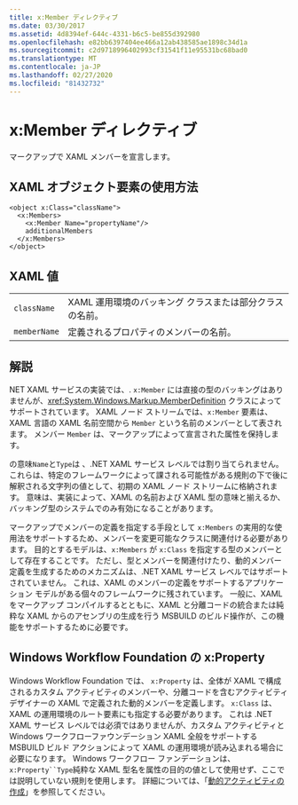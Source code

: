 ```yaml
---
title: x:Member ディレクティブ
ms.date: 03/30/2017
ms.assetid: 4d8394ef-644c-4331-b6c5-be855d392980
ms.openlocfilehash: e82bb6397404ee466a12ab438585ae1898c34d1a
ms.sourcegitcommit: c2d9718996402993cf31541f11e95531bc68bad0
ms.translationtype: MT
ms.contentlocale: ja-JP
ms.lasthandoff: 02/27/2020
ms.locfileid: "81432732"
---
```

# <a name="xmember-directive"></a>x:Member ディレクティブ
マークアップで XAML メンバーを宣言します。

## <a name="xaml-object-element-usage"></a>XAML オブジェクト要素の使用方法

```xaml
<object x:Class="className">
  <x:Members>
    <x:Member Name="propertyName"/>
    additionalMembers
  </x:Members>
</object>
```

## <a name="xaml-values"></a>XAML 値

|||
|-|-|
|`className`|XAML 運用環境のバッキング クラスまたは部分クラスの名前。|
|`memberName`|定義されるプロパティのメンバーの名前。|

## <a name="remarks"></a>解説

NET XAML サービスの実装では、. `x:Member` には直接の型のバッキングはありませんが、<xref:System.Windows.Markup.MemberDefinition> クラスによってサポートされています。 XAML ノード ストリームでは、`x:Member` 要素は、XAML 言語の XAML 名前空間から `Member` という名前のメンバーとして表されます。 メンバー `Member` は、マークアップによって宣言された属性を保持します。

の意味`Name`と`Type`は 、.NET XAML サービス レベルでは割り当てられません。 これらは、特定のフレームワークによって課される可能性がある規則の下で後に解釈される文字列の値として、初期の XAML ノード ストリームに格納されます。 意味は、実装によって、XAML の名前および XAML 型の意味と揃えるか、バッキング型のシステムでのみ有効になることがあります。

マークアップでメンバーの定義を指定する手段として `x:Members` の実用的な使用法をサポートするため、メンバーを変更可能なクラスに関連付ける必要があります。 目的とするモデルは、`x:Members` が `x:Class` を指定する型のメンバーとして存在することです。 ただし、型とメンバーを関連付けたり、動的メンバー定義を生成するためのメカニズムは、.NET XAML サービス レベルではサポートされていません。 これは、XAML のメンバーの定義をサポートするアプリケーション モデルがある個々のフレームワークに残されています。 一般に、XAML をマークアップ コンパイルするとともに、XAML と分離コードの統合または純粋な XAML からのアセンブリの生成を行う MSBUILD のビルド操作が、この機能をサポートするために必要です。

## <a name="xproperty-for-windows-workflow-foundation"></a>Windows Workflow Foundation の x:Property

Windows Workflow Foundation では、 `x:Property` は、全体が XAML で構成されるカスタム アクティビティのメンバーや、分離コードを含むアクティビティ デザイナーの XAML で定義された動的メンバーを定義します。 `x:Class` は、XAML の運用環境のルート要素にも指定する必要があります。 これは .NET XAML サービス レベルでは必須ではありませんが、カスタム アクティビティと Windows ワークフローファウンデーション XAML 全般をサポートする MSBUILD ビルド アクションによって XAML の運用環境が読み込まれる場合に必要になります。 Windows ワークフロー ファンデーションは、`x:Property``Type`純粋な XAML 型名を属性の目的の値として使用せず、ここでは説明していない規則を使用します。 詳細については、「[動的アクティビティの作成](https://docs.microsoft.com/previous-versions/dotnet/netframework-4.0/dd807392(v=vs.100))」を参照してください。
